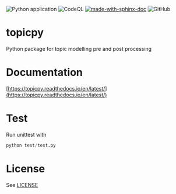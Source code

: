 ![Python application](https://github.com/fvalle1/topicpy/workflows/Python%20application/badge.svg)
![CodeQL](https://github.com/fvalle1/topicpy/workflows/CodeQL/badge.svg)
[![made-with-sphinx-doc](https://img.shields.io/badge/Made%20with-Sphinx-1f425f.svg)](https://www.sphinx-doc.org/)
![GitHub](https://img.shields.io/github/license/fvalle1/topicpy)

# topicpy
Python package for topic modelling pre and post processing

# Documentation
[https://topicpy.readthedocs.io/en/latest/](https://topicpy.readthedocs.io/en/latest/)

# Test
Run unittest with

``` python
python test/test.py
```

# License
See [LICENSE](LICENSE)
